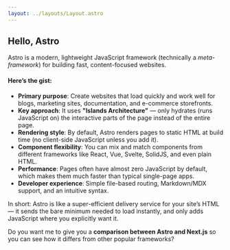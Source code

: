 ```yaml
---
layout: ../layouts/Layout.astro
---
```

<!-- Markdown Preview - https://dillinger.io/ -->

## Hello, Astro
Astro is a modern, lightweight JavaScript framework (technically a *meta-framework*) for building fast, content-focused websites.

#### Here’s the gist:

* **Primary purpose**: Create websites that load quickly and work well for blogs, marketing sites, documentation, and e-commerce storefronts.
* **Key approach**: It uses **"Islands Architecture"** — only hydrates (runs JavaScript on) the interactive parts of the page instead of the entire page.
* **Rendering style**: By default, Astro renders pages to static HTML at build time (no client-side JavaScript unless you add it).
* **Component flexibility**: You can mix and match components from different frameworks like React, Vue, Svelte, SolidJS, and even plain HTML.
* **Performance**: Pages often have almost zero JavaScript by default, which makes them much faster than typical single-page apps.
* **Developer experience**: Simple file-based routing, Markdown/MDX support, and an intuitive syntax.

In short: Astro is like a super-efficient delivery service for your site’s HTML — it sends the bare minimum needed to load instantly, and only adds JavaScript where you explicitly want it.

Do you want me to give you a **comparison between Astro and Next.js** so you can see how it differs from other popular frameworks?
